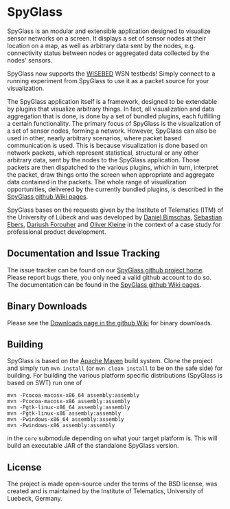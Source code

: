 SpyGlass
===============
SpyGlass is an modular and extensible application designed to visualize sensor networks on a screen.
It displays a set of sensor nodes at their location on a map, as well as arbitrary data sent by the
nodes, e.g. connectivity status between nodes or aggregated data collected by the nodes' sensors.

SpyGlass now supports the [WISEBED][wisebed] WSN testbeds! Simply connect to a
running experiment from SpyGlass to use it as a packet source for your visualization.

The SpyGlass application itself is a framework, designed to be extendable by plugins that visualize
arbitrary things. In fact, all visualization and data aggregation that is done, is done by a set of
bundled plugins, each fulfilling a certain functionality. The primary focus of SpyGlass is the
visualization of a set of sensor nodes, forming a network. However, SpyGlass can also be used in
other, nearly arbitrary scenarios, where packet based communication is used. This is because
visualization is done based on network packets, which represent statistical, structural or any other
arbitrary data, sent by the nodes to the SpyGlass application. Those packets are then dispatched to
the various plugins, which in turn, interpret the packet, draw things onto the screen when
appropriate and aggregate data contained in the packets. The whole range of visualization
opportunities, delivered by the currently bundled plugins, is described in the
[SpyGlass github Wiki pages][spyglass-github-wiki].

SpyGlass bases on the requests given by the Institute of Telematics (ITM) of the University of
Lübeck and was developed by [Daniel Bimschas][mail-daniel], [Sebastian Ebers][mail-sebastian],
[Dariush Forouher][mail-dariush] and [Oliver Kleine][mail-oliver] in the context of a case study for
professional product development.

Documentation and Issue Tracking
--------------------------------

The issue tracker can be found on our [SpyGlass github project home][spyglass-github-issues]. Please
report bugs there, you only need a valid github account to do so. The documentation can be found in
the [SpyGlass github Wiki pages][spyglass-github-wiki].

Binary Downloads
----------------

Please see the [Downloads page in the github Wiki][spyglass-github-wiki-downloads] for binary
downloads.

Building
--------

SpyGlass is based on the [Apache Maven][maven] build system. Clone the project and
simply run ```mvn install``` (or ```mvn clean install``` to be on the safe side) for building. For building
the various platform specific distributions (SpyGlass is based on SWT) run one of

```
mvn -Pcocoa-macosx-x86_64 assembly:assembly
mvn -Pcocoa-macosx-x86 assembly:assembly
mvn -Pgtk-linux-x86_64 assembly:assembly
mvn -Pgtk-linux-x86 assembly:assembly
mvn -Pwindows-x86_64 assembly:assembly
mvn -Pwindows-x86 assembly:assembly
```

in the ```core``` submodule depending on what your target platform is. This will build an executable
JAR of the standalone SpyGlass version.

License
-------

The project is made open-source under the terms of the BSD license, was created and is
maintained by the Institute of Telematics, University of Luebeck, Germany.

[wisebed]:http://www.wisebed.eu/
[maven]:http://maven.apache.org/
[spyglass-github-issues]:http://github.com/itm/spyglass/issues
[spyglass-github-wiki]:http://github.com/itm/spyglass/wiki
[spyglass-github-wiki-downloads]:http://github.com/itm/spyglass/wiki/Downloads
[mail-daniel]:mailto:bimschas@itm.uni-luebeck.de
[mail-sebastian]:mailto:ebers@itm.uni-luebeck.de
[mail-dariush]:mailto:forouher@iti.uni-luebeck.de
[mail-oliver]:mailto:kleine@itm.uni-luebeck.de
